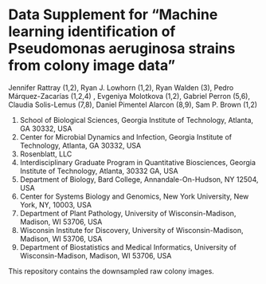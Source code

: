 # Data Supplement for “Machine learning identification of **Pseudomonas aeruginosa** strains from colony image data” #

Jennifer Rattray (1,2), Ryan J. Lowhorn (1,2), Ryan Walden (3), Pedro Márquez-Zacarías (1,2,4) , Evgeniya Molotkova (1,2), Gabriel Perron (5,6), Claudia Solis-Lemus (7,8), Daniel Pimentel Alarcon (8,9), Sam P. Brown (1,2)

1. School of Biological Sciences, Georgia Institute of Technology, Atlanta, GA 30332, USA
2. Center for Microbial Dynamics and Infection, Georgia Institute of Technology, Atlanta, GA 30332, USA
3. Rosenblatt, LLC
4. Interdisciplinary Graduate Program in Quantitative Biosciences, Georgia Institute of Technology, Atlanta, 30332 GA, USA
5. Department of Biology, Bard College, Annandale-On-Hudson, NY 12504, USA
6. Center for Systems Biology and Genomics, New York University, New York, NY, 10003, USA
7. Department of Plant Pathology, University of Wisconsin-Madison, Madison, WI 53706, USA
8. Wisconsin Institute for Discovery, University of Wisconsin-Madison, Madison, WI 53706, USA
9. Department of Biostatistics and Medical Informatics, University of Wisconsin-Madison, Madison, WI 53706, USA

This repository contains the downsampled raw colony images.
